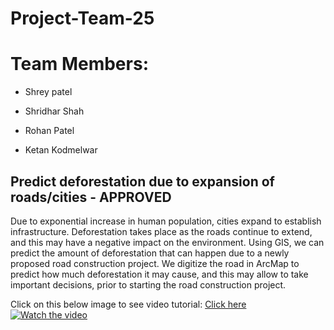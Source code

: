 # Project-Team-25
# Team Members:

- Shrey patel

- Shridhar Shah

- Rohan Patel

- Ketan Kodmelwar


## Predict deforestation due to expansion of roads/cities  - APPROVED
Due to exponential increase in human population, cities expand to establish infrastructure. Deforestation takes place as the roads continue to extend, and this may have a negative impact on the environment. Using GIS, we can predict the amount of deforestation that can happen due to a newly proposed road construction project. We digitize the road in ArcMap to predict how much deforestation it may cause, and this may allow to take important decisions, prior to starting the road construction project. 

Click on this below image to see video tutorial:
<a href="https://youtu.be/TecrAKFfXmk">Click here</a>
 [![Watch the video](https://github.com/SJSU272LabF18/Project-Team-25/blob/master/Front%20page.jpg)](https://youtu.be/TecrAKFfXmk)
 
